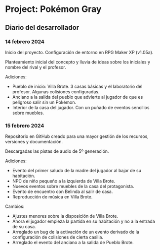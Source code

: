 
# Project: Pokémon Gray

## Diario del desarrollador

### 14 febrero 2024

Inicio del proyecto. Configuración de entorno en RPG Maker XP (v1.05a).

Planteamiento inicial del concepto y lluvia de ideas sobre los iniciales y nombre del rival y el profesor.

Adiciones:

- Pueblo de inicio: Villa Brote. 3 casas básicas y el laboratorio del profesor. Algunas colisiones configuradas.
- Anciano a la salida del pueblo que advierte al jugador de que es peligroso salir sin un Pokémon.
- Interior de la casa del jugador. Con un puñado de eventos sencillos sobre muebles.

### 15 febrero 2024

Repositorio en GitHub creado para una mayor gestión de los recursos, versiones y documentación.

Descargadas las pistas de audio de 5º generación.

Adiciones:

- Evento del primer saludo de la madre del jugador al bajar de su habitación.
- NPC de niño pequeño a la izquierda de Villa Brote.
- Nuevos eventos sobre muebles de la casa del protagonista.
- Evento de encuentro con Belinda al salir de casa.
- Reproducción de música en Villa Brote.

Cambios:

- Ajustes menores sobre la disposición de Villa Brote.
- Ahora el jugador empieza la partida en su habitación y no a la entrada de su casa.
- Arreglado un bug de la activación de un evento derivado de la configuración de colisiones de cierta casilla.
- Arreglado el evento del anciano a la salida de Pueblo Brote.
